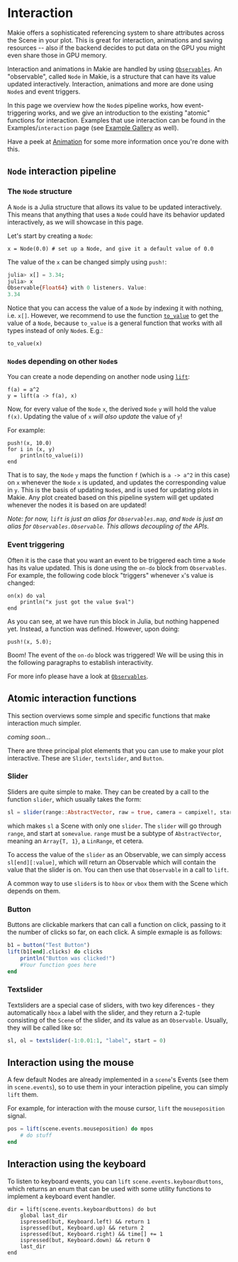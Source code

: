 # Interaction
Makie offers a sophisticated referencing system to share attributes across the Scene
in your plot. This is great for interaction, animations and saving resources -- also if the backend
decides to put data on the GPU you might even share those in GPU memory.

Interaction and animations in Makie are handled by using [`Observables`](https://juliagizmos.github.io/Observables.jl/stable/). An "observable", called `Node` in Makie, is a structure that can have its value updated interactively.
Interaction, animations and more are done using `Node`s and event triggers.

In this page we overview how the `Node`s pipeline works, how event-triggering works, and we give an introduction to the existing "atomic" functions for interaction.
Examples that use interaction can be found in the Examples/`interaction` page (see [Example Gallery](http://juliaplots.org/MakieReferenceImages/gallery/index.html) as well).

Have a peek at [Animation](@ref) for some more information once you're done with this.

## `Node` interaction pipeline
### The `Node` structure
A `Node` is a Julia structure that allows its value to be updated interactively. This means that anything that uses a `Node` could have its behavior updated interactively, as we will showcase in this page.

Let's start by creating a `Node`:
```@example animation_tutorial
x = Node(0.0) # set up a Node, and give it a default value of 0.0
```

The value of the `x` can be changed simply using `push!`:
```julia
julia> x[] = 3.34;
julia> x
Observable{Float64} with 0 listeners. Value:
3.34
```

Notice that you can access the value of a `Node` by indexing it with nothing, i.e. `x[]`. However, we recommend to use the function [`to_value`](@ref) to get the value of a `Node`, because `to_value` is a general function that works with all types instead of only `Node`s. E.g.:
```@example animation_tutorial
to_value(x)
```

### `Node`s depending on other `Node`s

You can create a node depending on another node using [`lift`](@ref):

```@example animation_tutorial
f(a) = a^2
y = lift(a -> f(a), x)
```

Now, for every value of the `Node` `x`, the derived `Node` `y` will hold the value `f(x)`. Updating the value of `x` _will also update_ the value of `y`!

For example:
```@example animation_tutorial
push!(x, 10.0)
for i in (x, y)
    println(to_value(i))
end
```

That is to say, the `Node` `y` maps the function `f` (which is `a -> a^2` in this case) on `x` whenever the `Node` `x` is updated, and updates the corresponding value in `y`.
This is the basis of updating `Node`s, and is used for updating plots in Makie.
Any plot created based on this pipeline system will get updated whenever the nodes it is based on are updated!

*Note: for now, `lift` is just an alias for `Observables.map`,
and `Node` is just an alias for `Observables.Observable`. This allows decoupling of the APIs.*

### Event triggering
Often it is the case that you want an event to be triggered each time a `Node` has its value updated.
This is done using the `on-do` block from `Observables`.
For example, the following code block "triggers" whenever `x`'s value is changed:
```@example animation_tutorial
on(x) do val
    println("x just got the value $val")
end
```
As you can see, at we have run this block in Julia, but nothing happened yet.
Instead, a function was defined. However, upon doing:
```@example animation_tutorial
push!(x, 5.0);
```
Boom! The event of the `on-do` block was triggered!
We will be using this in the following paragraphs to establish interactivity.

For more info please have a look at [`Observables`](https://juliagizmos.github.io/Observables.jl/stable/).

## Atomic interaction functions
This section overviews some simple and specific functions that make interaction much simpler.

_coming soon..._

There are three principal plot elements that you can use to make your plot interactive.  These are `Slider`, `textslider`, and `Button`.

### Slider

Sliders are quite simple to make.  They can be created by a call to the function `slider`, which usually takes the form:

```julia
sl = slider(range::AbstractVector, raw = true, camera = campixel!, start = somevalue)
```

which makes `sl` a Scene with only one `slider`.  The `slider` will go through `range`, and start at `somevalue`.  `range` must be a subtype of `AbstractVector`, meaning an `Array{T, 1}`, a `LinRange`, et cetera.

To access the value of the `slider` as an Observable, we can simply access `sl[end][:value]`, which will return an Observable which will contain the value that the slider is on.  You can then use that `Observable` in a call to `lift`.

A common way to use `slider`s is to `hbox` or `vbox` them with the Scene which depends on them.

### Button

Buttons are clickable markers that can call a function on click, passing to it the number of clicks so far, on each click. A simple exmaple is as follows:

```julia
b1 = button("Test Button")
lift(b1[end].clicks) do clicks
    println("Button was clicked!")
    #Your function goes here
end
```

### Textslider

Textsliders are a special case of sliders, with two key diferences - they automatically `hbox` a label with the slider, and they return a 2-tuple consisting of the `Scene` of the slider, and its value as an `Observable`.  Usually, they will be called like so:

```julia
sl, ol = textslider(-1:0.01:1, "label", start = 0)
```


## Interaction using the mouse
A few default Nodes are already implemented in a `scene`'s Events (see them in `scene.events`), so to use them in your interaction pipeline, you can simply `lift` them.

For example, for interaction with the mouse cursor, `lift` the `mouseposition` signal.

```julia
pos = lift(scene.events.mouseposition) do mpos
    # do stuff
end
```

## Interaction using the keyboard

To listen to keyboard events, you can `lift` `scene.events.keyboardbuttons`, which returns an enum that can be used with some utility functions to implement a keyboard event handler.

```
dir = lift(scene.events.keyboardbuttons) do but
    global last_dir
    ispressed(but, Keyboard.left) && return 1
    ispressed(but, Keyboard.up) && return 2
    ispressed(but, Keyboard.right) && time[] += 1
    ispressed(but, Keyboard.down) && return 0
    last_dir
end
```
<!--TODO make an actual example
TODO can we make a keyboard viewer in Makie?-->
